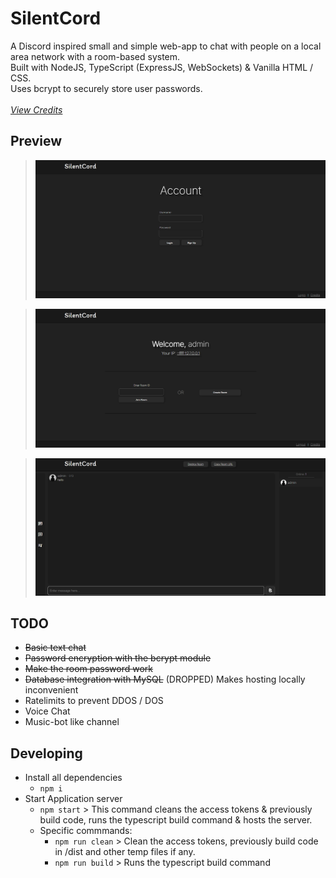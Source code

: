 # SilentCord
A Discord inspired small and simple web-app to chat with people on a local area network with a room-based system.<br>
Built with NodeJS, TypeScript (ExpressJS, WebSockets) & Vanilla HTML / CSS.<br>
Uses bcrypt to securely store user passwords.<br><br>
[*View Credits*](./static/credits.md)

## Preview

> ![login](./img/initial/login_page.png)

> ![landing](./img/initial/landing-page.png)

> ![room](./img/initial/room.png)

## TODO
- ~~Basic text chat~~
- ~~Password encryption with the bcrypt module~~
- ~~Make the room password work~~
- ~~Database integration with MySQL~~ (DROPPED) Makes hosting locally inconvenient
- Ratelimits to prevent DDOS / DOS
- Voice Chat
- Music-bot like channel

## Developing
- Install all dependencies
    - ```npm i```
- Start Application server
    - ```npm start``` > This command cleans the access tokens & previously build code, runs the typescript build command & hosts the server.
    - Specific commmands:
        - ```npm run clean``` > Clean the access tokens, previously build code in /dist and other temp files if any.
        - ```npm run build``` > Runs the typescript build command